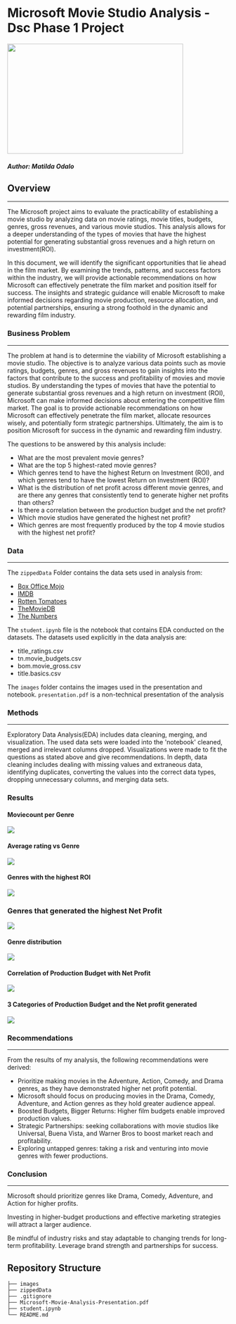 # Microsoft Movie Studio Analysis - Dsc Phase 1 Project

<img src="images/download.jpeg" width="400" height="250">

##### Author: Matilda Odalo

## Overview
***
The Microsoft project aims to evaluate the practicability of establishing a movie studio by analyzing data on movie ratings, movie titles, budgets, genres, gross revenues, and various movie studios. This analysis allows for a deeper understanding of the types of movies that have the highest potential for generating substantial gross revenues and a high return on investment(ROI).

In this document, we will identify the significant opportunities that lie ahead in the film market. By examining the trends, patterns, and success factors within the industry, we will provide actionable recommendations on how Microsoft can effectively penetrate the film market and position itself for success. The insights and strategic guidance will enable Microsoft to make informed decisions regarding movie production, resource allocation, and potential partnerships, ensuring a strong foothold in the dynamic and rewarding film industry.

### Business Problem
***
The problem at hand is to determine the viability of Microsoft establishing a movie studio. The objective is to analyze various data points such as movie ratings, budgets, genres, and gross revenues to gain insights into the factors that contribute to the success and profitability of movies and movie studios. By understanding the types of movies that have the potential to generate substantial gross revenues and a high return on investment (ROI), Microsoft can make informed decisions about entering the competitive film market. The goal is to provide actionable recommendations on how Microsoft can effectively penetrate the film market, allocate resources wisely, and potentially form strategic partnerships. Ultimately, the aim is to position Microsoft for success in the dynamic and rewarding film industry.

The questions to be answered by this analysis include:

- What are the most prevalent movie genres?
-  What are the top 5 highest-rated movie genres?
- Which genres tend to have the highest Return on Investment (ROI), and which genres tend to have the lowest Return on Investment (ROI)?
- What is the distribution of net profit across different movie genres, and are there any genres that consistently tend to generate higher net profits than others?
-  Is there a correlation between the production budget and the net profit?
- Which movie studios have generated the highest net profit?
- Which genres are most frequently produced by the top 4 movie studios with the highest net profit?

### Data 
***
The `zippedData` Folder contains the data sets used in analysis from:
- [Box Office Mojo](https://www.boxofficemojo.com/)
- [IMDB](https://www.imdb.com/)
- [Rotten Tomatoes](https://www.rottentomatoes.com/)
- [TheMovieDB](https://www.themoviedb.org/)
- [The Numbers](https://www.the-numbers.com/)  

The `student.ipynb` file is the notebook that contains EDA conducted on the datasets.
The datasets used explicitly in the data analysis are:
- title_ratings.csv
- tn.movie_budgets.csv
- bom.movie_gross.csv
- title.basics.csv
 
The `images` folder contains the images used in the presentation and notebook.
`presentation.pdf` is a non-technical presentation of the analysis

### Methods
***
Exploratory Data Analysis(EDA) includes data cleaning, merging, and visualization.
The used data sets were loaded into the 'notebook' cleaned, merged and irrelevant columns dropped. Visualizations were made to fit the questions as stated above and give recommendations.
In depth, data cleaning includes dealing with missing values and extraneous data, identifying duplicates, converting the values into the correct data types, dropping unnecessary columns, and merging data sets.
### Results
#### Moviecount per Genre
<img src= "images/moviecountpergenre.png">

#### Average rating vs Genre
<img src= "images/averageratingvsgenre.png">

#### Genres with the highest ROI
<img src= "images/averageROIvsgenre.png">

### Genres that generated the highest Net Profit
<img src= "images/netprofitvsgenre.png">

#### Genre distribution
<img src= "images/genre_distribution.png">

#### Correlation of Production Budget with Net Profit
<img src= "images/netprofitvsbudget.png">

#### 3 Categories of Production Budget and the Net profit generated
<img src= "images/budgetandprofit.png">

### Recommendations
***
From the results of my analysis, the following recommendations were derived:
- Prioritize making movies in the Adventure, Action, Comedy, and Drama genres, as they have demonstrated higher net profit potential.
- Microsoft should focus on producing movies in the Drama, Comedy, Adventure, and Action genres as they hold greater audience appeal.
- Boosted Budgets, Bigger Returns: Higher film budgets enable improved production values.
- Strategic Partnerships: seeking collaborations with movie studios like Universal, Buena Vista, and Warner Bros to boost market reach and profitability.
- Exploring untapped genres: taking a risk and venturing into movie genres with fewer productions.


### Conclusion
***
Microsoft should prioritize genres like Drama, Comedy, Adventure, and Action for higher profits.


Investing in higher-budget productions and effective marketing strategies will attract a larger audience. 


Be mindful of industry risks and stay adaptable to changing trends for long-term profitability. Leverage brand strength and partnerships for success.

## Repository Structure

```
├── images
├── zippedData
├── .gitignore
├── Microsoft-Movie-Analysis-Presentation.pdf
├── student.ipynb
└── README.md
```
	
